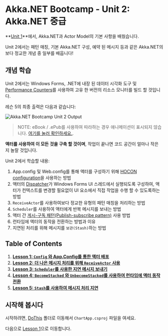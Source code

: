 # Akka.NET Bootcamp - Unit 2: Akka.NET 중급

**[Unit 1](../Unit-1/README.md)**에서, Akka.NET과 Actor Model의 기본 사항을 배웠습니다.

Unit 2에서는 패턴 매칭, 기본 Akka.NET 구성, 예약 된 메시지 등과 같은 Akka.NET의 보다 정교한 개념 중 일부를 배웁니다!

## 개념 학습

Unit 2에서는 Windows Forms, .NET에 내장 된 데이터 시각화 도구 및 [Performance Counters](https://msdn.microsoft.com/en-us/library/system.diagnostics.performancecounter.aspx "PerformanceCounter Class - C#")를 사용하여 고유 한 버전의 리소스 모니터를 빌드 할 것입니다.

레슨 5의 최종 출력은 다음과 같습니다:

![Akka.NET Bootcamp Unit 2 Output](lesson5/images/syncharting-complete-output.gif)

> NOTE: eBook / .ePub를 사용하여 따라하는 경우 애니메이션이 표시되지 않습니다. [여기를 눌러 확인하세요.](https://github.com/petabridge/akka-bootcamp/blob/master/src/Unit-2/lesson5/images/syncharting-complete-output.gif).

**액터를 사용하여 이 모든 것을 구축 할 것이며**, 작업이 끝나면 코드 공간이 얼마나 작은 지 놀랄 것입니다.

Unit 2에서 학습할 내용:

1. App.config 및 Web.config를 통해 액터를 구성하기 위해 [HOCON configuration](https://getakka.net/articles/concepts/configuration.html#what-is-hocon "Akka.NET HOCON Configurations")을 사용하는 방법
2. 액터의 [Dispatcher](https://getakka.net/articles/actors/dispatchers.html)가 Windows Forms UI 스레드에서 실행되도록 구성하여, 액터가 컨텍스트를 변경할 필요없이 UI 요소에서 직접 작업을 수행 할 수 있도록하는 방법
3. `ReceiveActor`를 사용하여보다 정교한 유형의 패턴 매칭을 처리하는 방법
4. `Scheduler`를 사용하여 액터에게 반복 메시지를 보내는 방법
5.  액터 간 [게시-구독 패턴(Publish-subscribe pattern)](http://en.wikipedia.org/wiki/Publish%E2%80%93subscribe_pattern) 사용 방법
6.  런타임에 액터의 동작을 전환하는 방법과 이유
7.  지연된 처리를 위해 메시지를 `보관(Stash)`하는 방법

## Table of Contents

1. **[Lesson 1: `Config` 와 App.Config를 통한 액터 배포](lesson1/README.md)**
2. **[Lesson 2: 더 나은 메시지 처리를 위해 `ReceiveActor` 사용](lesson2/README.md)**
3. **[Lesson 3: `Scheduler`를 사용한 지연 메시지 보내기](lesson3/README.md)**
4. **[Lesson 4: `BecomeStacked` 와 `UnbecomeStacked`를 사용하여 런타임에 액터 동작 전환](lesson4/README.md)**
5. **[Lesson 5: `Stash`를 사용하여 메시지 처리 지연](lesson5/README.md)**

## 시작해 봅시다

시작하려면, [DoThis](DoThis/) 폴더로 이동해서 `ChartApp.csproj` 파일을 여세요.

다음으로 [Lesson 1](lesson1/README.md)으로 이동합니다.
